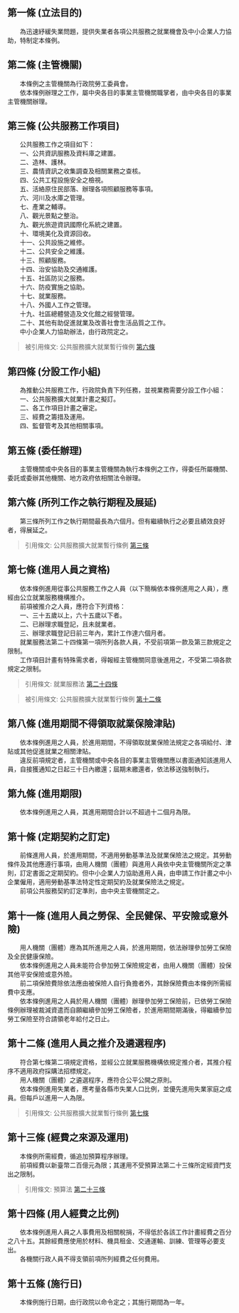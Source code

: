第一條 (立法目的)
-----------------
　　為迅速紓緩失業問題，提供失業者各項公共服務之就業機會及中小企業人力協助，特制定本條例。  


第二條 (主管機關)
-----------------
　　本條例之主管機關為行政院勞工委員會。  
　　依本條例辦理之工作，屬中央各目的事業主管機關職掌者，由中央各目的事業主管機關辦理。  


第三條 (公共服務工作項目)
-------------------------
　　公共服務工作之項目如下：  
　　一、公共資訊服務及資料庫之建置。  
　　二、造林、護林。  
　　三、農情資訊之收集調查及相關業務之查核。  
　　四、公共工程設施安全之檢視。  
　　五、活絡原住民部落、辦理各項照顧服務等事項。  
　　六、河川及水庫之管理。  
　　七、產業之輔導。  
　　八、觀光景點之整治。  
　　九、觀光旅遊資訊國際化系統之建置。  
　　十、環境美化及資源回收。  
　　十一、公共設施之維修。  
　　十二、公共安全之維護。  
　　十三、照顧服務。  
　　十四、治安協助及交通維護。  
　　十五、社區防災之服務。  
　　十六、防疫實施之協助。  
　　十七、就業服務。  
　　十八、外國人工作之管理。  
　　十九、社區總體營造及文化館之經營管理。  
　　二十、其他有助促進就業及改善社會生活品質之工作。  
　　中小企業人力協助辦法，由行政院定之。  
> 被引用條文: 公共服務擴大就業暫行條例 [第六條](../../勞動人力/人力資源/公共服務擴大就業暫行條例.md#第六條-所列工作之執行期程及展延)



第四條 (分設工作小組)
---------------------
　　為推動公共服務工作，行政院負責下列任務，並視業務需要分設工作小組：  
　　一、公共服務擴大就業計畫之擬訂。  
　　二、各工作項目計畫之審定。  
　　三、經費之籌措及運用。  
　　四、監督管考及其他相關事項。  


第五條 (委任辦理)
-----------------
　　主管機關或中央各目的事業主管機關為執行本條例之工作，得委任所屬機關、委託或委辦其他機關、地方政府依相關法令辦理。  


第六條 (所列工作之執行期程及展延)
---------------------------------
　　第三條所列工作之執行期間最長為六個月。但有繼續執行之必要且績效良好者，得展延之。  
> 引用條文: 公共服務擴大就業暫行條例 [第三條](../../勞動人力/人力資源/公共服務擴大就業暫行條例.md#第三條-公共服務工作項目)



第七條 (進用人員之資格)
-----------------------
　　依本條例進用從事公共服務工作之人員（以下簡稱依本條例進用之人員），應經由公立就業服務機構推介。  
　　前項被推介之人員，應符合下列資格：  
　　一、三十五歲以上，六十五歲以下者。  
　　二、已辦理求職登記，且未就業者。  
　　三、辦理求職登記日前三年內，累計工作達六個月者。  
　　就業服務法第二十四條第一項所列各款人員，不受前項第一款及第三款規定之限制。  
　　工作項目計畫有特殊需求者，得報經主管機關同意後進用之，不受第二項各款規定之限制。  
> 引用條文: 就業服務法 [第二十四條](../../勞動人力/人力資源/就業服務法.md#第二十四條-自願就業人員之促進就業計畫)

> 被引用條文: 公共服務擴大就業暫行條例 [第十二條](../../勞動人力/人力資源/公共服務擴大就業暫行條例.md#第十二條-進用人員之推介及遴選程序)



第八條 (進用期間不得領取就業保險津貼)
-------------------------------------
　　依本條例進用之人員，於進用期間，不得領取就業保險法規定之各項給付、津貼或其他促進就業之相關津貼。  
　　違反前項規定者，主管機關或中央各目的事業主管機關應以書面通知該進用人員，自接獲通知之日起三十日內繳還；屆期未繳還者，依法移送強制執行。  


第九條 (進用期限)
-----------------
　　依本條例進用之人員，其進用期間合計以不超過十二個月為限。  


第十條 (定期契約之訂定)
-----------------------
　　前條進用人員，於進用期間，不適用勞動基準法及就業保險法之規定。其勞動條件及其他應遵行事項，由用人機關（團體）與進用人員依中央主管機關所定之準則，訂定書面之定期契約。但中小企業人力協助進用人員，由申請工作計畫之中小企業僱用，適用勞動基準法特定性定期契約及就業保險法之規定。  
　　前項公共服務契約訂定準則，由中央主管機關定之。  


第十一條 (進用人員之勞保、全民健保、平安險或意外險)
---------------------------------------------------
　　用人機關（團體）應為其所進用之人員，於進用期間，依法辦理參加勞工保險及全民健康保險。  
　　依本條例進用之人員未能符合參加勞工保險規定者，由用人機關（團體）投保其他平安保險或意外險。  
　　前二項保險費除依法應由被保險人自行負擔者外，其餘保險費由本條例所需經費中支應。  
　　依本條例進用之人員於用人機關（團體）辦理參加勞工保險前，已依勞工保險條例辦理被裁減資遣而自願繼續參加勞工保險者，於進用期間期滿後，得繼續參加勞工保險至符合請領老年給付之日止。  


第十二條 (進用人員之推介及遴選程序)
-----------------------------------
　　符合第七條第二項規定資格，並經公立就業服務機構依規定推介者，其推介程序不適用政府採購法招標規定。  
　　用人機關（團體）之遴選程序，應符合公平公開之原則。  
　　依本條例進用失業者，應考量各縣市失業人口比例，並優先進用失業家庭之成員。但每戶以進用一人為限。  
> 引用條文: 公共服務擴大就業暫行條例 [第七條](../../勞動人力/人力資源/公共服務擴大就業暫行條例.md#第七條-進用人員之資格)



第十三條 (經費之來源及運用)
---------------------------
　　本條例所需經費，循追加預算程序辦理。  
　　前項經費以新臺幣二百億元為限；其運用不受預算法第二十三條所定經資門支出之限制。  
> 引用條文: 預算法 [第二十三條](../../主計/預算/預算法.md#第二十三條-收支平衡原則)



第十四條 (用人經費之比例)
-------------------------
　　依本條例進用人員之人事費用及相關稅捐，不得低於各該工作計畫經費之百分之八十五。其餘經費應使用於材料、機具租金、交通運輸、訓練、管理等必要支出。  
　　各機關行政人員不得支領前項所列經費之任何費用。  


第十五條 (施行日)
-----------------
　　本條例施行日期，由行政院以命令定之；其施行期間為一年。